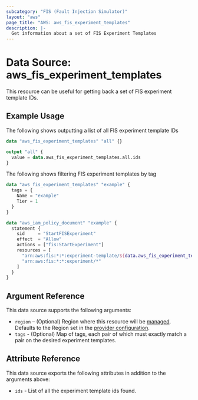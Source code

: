 ```yaml
---
subcategory: "FIS (Fault Injection Simulator)"
layout: "aws"
page_title: "AWS: aws_fis_experiment_templates"
description: |-
  Get information about a set of FIS Experiment Templates
---
```


# Data Source: aws_fis_experiment_templates

This resource can be useful for getting back a set of FIS experiment template IDs.

## Example Usage

The following shows outputting a list of all FIS experiment template IDs

```terraform
data "aws_fis_experiment_templates" "all" {}

output "all" {
  value = data.aws_fis_experiment_templates.all.ids
}
```

The following shows filtering FIS experiment templates by tag

```terraform
data "aws_fis_experiment_templates" "example" {
  tags = {
    Name = "example"
    Tier = 1
  }
}

data "aws_iam_policy_document" "example" {
  statement {
    sid     = "StartFISExperiment"
    effect  = "Allow"
    actions = ["fis:StartExperiment"]
    resources = [
      "arn:aws:fis:*:*:experiment-template/${data.aws_fis_experiment_templates.example.ids[0]}",
      "arn:aws:fis:*:*:experiment/*"
    ]
  }
}
```

## Argument Reference

This data source supports the following arguments:

* `region` – (Optional) Region where this resource will be [managed](https://docs.aws.amazon.com/general/latest/gr/rande.html#regional-endpoints). Defaults to the Region set in the [provider configuration](https://registry.terraform.io/providers/hashicorp/aws/latest/docs#aws-configuration-reference).
* `tags` - (Optional) Map of tags, each pair of which must exactly match
  a pair on the desired experiment templates.

## Attribute Reference

This data source exports the following attributes in addition to the arguments above:

* `ids` - List of all the experiment template ids found.

